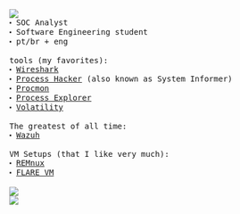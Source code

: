 <div align="left">
  <samp>
    <img src="https://readme-typing-svg.demolab.com?font=Fira+Code&size=15&pause=1000&color=8D8D8D&width=435&lines=%3E+whoami"> <br>
    ⬝ SOC Analyst <br>
    ⬝ Software Engineering student <br>
    ⬝ pt/br + eng <br>
  </samp>
  
  <br>

  <samp>
    tools (my favorites): <br>
    ⬝ <a href="https://www.wireshark.org/"> Wireshark</a> <br>
    ⬝ <a href="https://processhacker.sourceforge.io/"> Process Hacker</a> (also known as System Informer) <br>
    ⬝ <a href="https://learn.microsoft.com/en-us/sysinternals/downloads/procmon"> Procmon</a> <br>
    ⬝ <a href="https://learn.microsoft.com/en-us/sysinternals/downloads/process-explorer"> Process Explorer</a> <br>
    ⬝ <a href="https://www.volatilityfoundation.org/"> Volatility</a> <br>
  </samp>

  <br>

  <samp>
    The greatest of all time: <br>
    ⬝ <a href="https://wazuh.com"> Wazuh</a> <br>
  </samp>
  
  <br>

  <samp>
    VM Setups (that I like very much): <br>
    ⬝ <a href="https://remnux.org/"> REMnux</a> <br>
    ⬝ <a href="https://github.com/mandiant/flare-vm"> FLARE VM</a> <br>
  </samp>

  <br>

  <a href="https://github.com/whoisandre">
    <img src="https://github-readme-stats.vercel.app/api/top-langs/?username=whoisandre&layout=compact&theme=transparent&hide_border=true&hide=markdown,html,css&title_color=8D8D8D&custom_title=Top%20Langs%20in%20My%20GitHub%20Repos&text_color=8D8D8D">
  </a>
  
  <br>

  <a href="https://github.com/whoisandre">
    <img src="https://github-readme-stats-whoisandre.vercel.app/api/wakatime?username=whoisandre&theme=transparent&hide_border=true&hide=markdown,html,css,gitignore%20file,IDEA_MODULE,xml&line_height=50&langs_count=2&layout=default&title_color=8D8D8D&custom_title=Weekly%20Activity&text_color=8D8D8D">
  </a>
</div>
